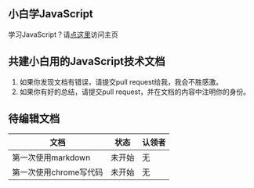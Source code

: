 ## 小白学JavaScript

学习JavaScript？请[点这里](https://xugy0926.github.io/getting-started-with-javascript/)访问主页

## 共建小白用的JavaScript技术文档

1. 如果你发现文档有错误，请提交pull request给我，我会不胜感激。
2. 如果你有好的总结，请提交pull request，并在文档的内容中注明你的身份。

## 待编辑文档

文档|状态|认领者
---|---|---
第一次使用markdown|未开始|无
第一次使用chrome写代码|未开始|无
